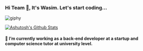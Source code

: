### Hi Team 👋, It's Wasim. Let's start coding...

![giphy](https://github.com/wasimkhana/wasimkhana/assets/43634095/4f3a2743-ea5b-47f0-8e9f-9befeaa5b6bc)



[![Ashutosh's Github Stats](https://github-readme-stats.vercel.app/api?username=wasimkhana&show_icons=true&count_private=true)](https://github.com/wasimkhana/github-readme-stats)
####  🔭 I’m currently working as a back-end developer at a startup and computer science tutor at university level.


